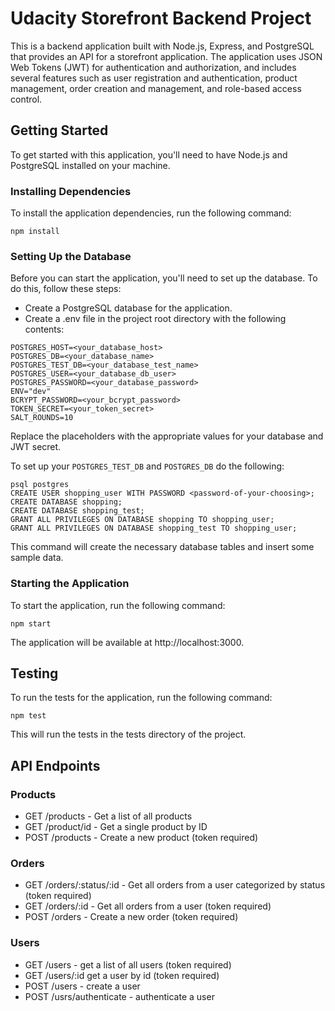 # Udacity Storefront Backend Project

This is a backend application built with Node.js, Express, and PostgreSQL that provides an API for a storefront application. The application uses JSON Web Tokens (JWT) for authentication and authorization, and includes several features such as user registration and authentication, product management, order creation and management, and role-based access control.

## Getting Started

To get started with this application, you'll need to have Node.js and PostgreSQL installed on your machine.

### Installing Dependencies

To install the application dependencies, run the following command:

```
npm install
```

### Setting Up the Database

Before you can start the application, you'll need to set up the database. To do this, follow these steps:

- Create a PostgreSQL database for the application.
- Create a .env file in the project root directory with the following contents:

```
POSTGRES_HOST=<your_database_host>
POSTGRES_DB=<your_database_name>
POSTGRES_TEST_DB=<your_database_test_name>
POSTGRES_USER=<your_database_db_user>
POSTGRES_PASSWORD=<your_database_password>
ENV="dev"
BCRYPT_PASSWORD=<your_bcrypt_password>
TOKEN_SECRET=<your_token_secret>
SALT_ROUNDS=10
```

Replace the placeholders with the appropriate values for your database and JWT secret.

To set up your `POSTGRES_TEST_DB` and `POSTGRES_DB` do the following:

```
psql postgres
CREATE USER shopping_user WITH PASSWORD <password-of-your-choosing>;
CREATE DATABASE shopping;
CREATE DATABASE shopping_test;
GRANT ALL PRIVILEGES ON DATABASE shopping TO shopping_user;
GRANT ALL PRIVILEGES ON DATABASE shopping_test TO shopping_user;
```

This command will create the necessary database tables and insert some sample data.

### Starting the Application

To start the application, run the following command:

```
npm start
```

The application will be available at http://localhost:3000.

## Testing

To run the tests for the application, run the following command:

```
npm test
```

This will run the tests in the tests directory of the project.

## API Endpoints

### Products

- GET /products - Get a list of all products
- GET /product/id - Get a single product by ID
- POST /products - Create a new product (token required)

### Orders

- GET /orders/:status/:id - Get all orders from a user categorized by status (token required)
- GET /orders/:id - Get all orders from a user (token required)
- POST /orders - Create a new order (token required)

### Users

- GET /users - get a list of all users (token required)
- GET /users/:id get a user by id (token required)
- POST /users - create a user
- POST /usrs/authenticate - authenticate a user
